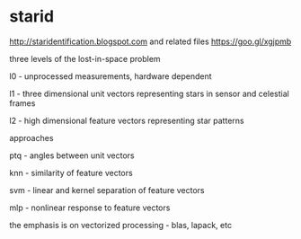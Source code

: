 # starid
http://staridentification.blogspot.com and related files https://goo.gl/xgjpmb

three levels of the lost-in-space problem

l0 - unprocessed measurements, hardware dependent

l1 - three dimensional unit vectors representing stars in sensor and celestial frames

l2 - high dimensional feature vectors representing star patterns

approaches

ptq - angles between unit vectors

knn - similarity of feature vectors

svm - linear and kernel separation of feature vectors

mlp - nonlinear response to feature vectors

the emphasis is on vectorized processing - blas, lapack, etc
